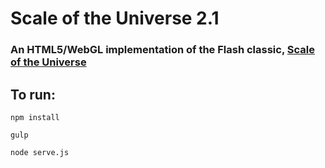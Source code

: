 # Scale of the Universe 2.1

### An HTML5/WebGL implementation of the Flash classic, [Scale of the Universe](www.scaleofuniverse.com)

## To run:

`npm install`

`gulp`

`node serve.js`

